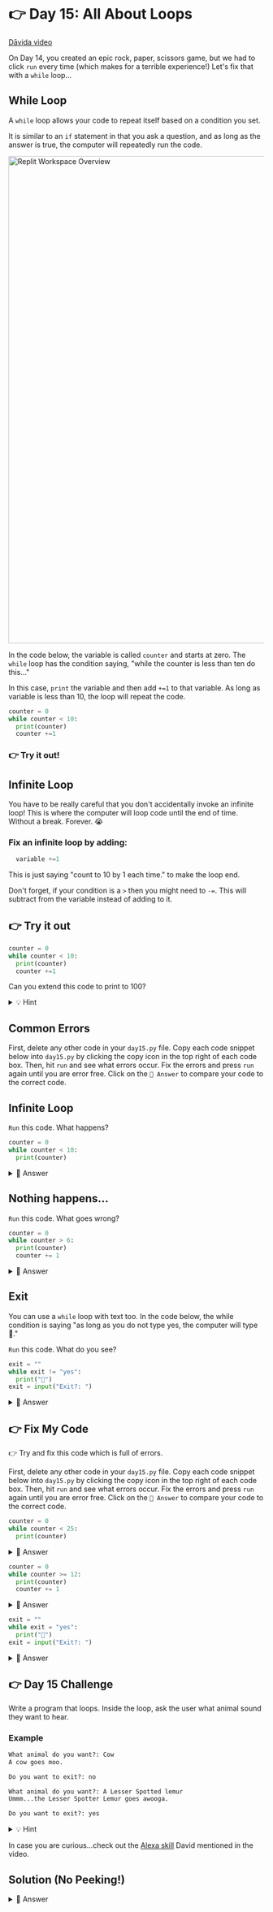 # 👉 Day 15: All About Loops

<a href="https://www.youtube.com/watch?v=AwCI7IG-i38" target="_blank">Dāvida video</a>

On Day 14, you created an epic rock, paper, scissors game, but we had to click `run` every time (which makes for a terrible experience!) Let's fix that with a `while` loop...

## While Loop

A `while` loop allows your code to repeat itself based on a condition you set.

It is similar to an `if` statement in that you ask a question, and as long as the answer is true, the computer will repeatedly run the code.

<img id="image" src="assets/day15.png" alt="Replit Workspace Overview" width="960">

In the code below, the variable is called `counter` and starts at zero. The `while` loop has the condition saying, "while the counter is less than ten do this..."

In this case, `print` the variable and then add `+=1` to that variable. As long as variable is less than 10, the loop will repeat the code.

```python
counter = 0
while counter < 10:
  print(counter)
  counter +=1
```

### 👉 Try it out!

## Infinite Loop

You have to be really careful that you don't accidentally invoke an infinite loop! This is where the computer will loop code until the end of time. Without a break. Forever. 😭

### Fix an infinite loop by adding:

```python
  variable +=1
```

This is just saying "count to 10 by 1 each time." to make the loop end.

Don't forget, if your condition is a `>` then you might need to `-=`. This will subtract from the variable instead of adding to it.

## 👉 Try it out

```python
counter = 0
while counter < 10:
  print(counter)
  counter +=1
```

Can you extend this code to print to 100?

<details>
<summary>💡 Hint</summary>

Think about your `while` condition.

</details>

## Common Errors

First, delete any other code in your `day15.py` file. Copy each code snippet below into `day15.py` by clicking the copy icon in the top right of each code box. Then, hit `run` and see what errors occur. Fix the errors and press `run` again until you are error free. Click on the `👀 Answer` to compare your code to the correct code.

## Infinite Loop

`Run` this code. What happens?

```python
counter = 0
while counter < 10:
  print(counter)
```

<details>
<summary>👀 Answer</summary>

You see a series of infinite 0s printing over and over. Why? You have created an infinite loop because the counter will always be less than 10 in this case. Manually stop the program and specify `counter +=1`.

```python
counter = 0
while counter < 10:
  print(counter)
  counter += 1
```

</details>

## Nothing happens...

`Run` this code. What goes wrong?

```python
counter = 0
while counter > 6:
  print(counter)
  counter += 1
```

<details>
<summary>👀 Answer</summary>

The issue is the condition. It is the wrong way around. The inequality is saying when the counter is greater than 6 to add one. However, the counter is 0. Therefore, it is not greater than six to start.

Fix this by sorting out the inequality to `<`.

</details>

## Exit

You can use a `while` loop with text too. In the code below, the while condition is saying "as long as you do not type yes, the computer will type 🥳."

`Run` this code. What do you see?

```python
exit = ""
while exit != "yes":
  print("🥳")
exit = input("Exit?: ")
```

<details>
<summary>👀 Answer</summary>

Wait! No matter what you type, you get 🥳. Check your indentation. Change the variable that controls the condition within the loop itself.

```python
exit = ""
while exit != "yes":
  print("🥳")
  exit = input("Exit?: ")
```

</details>

## 👉 Fix My Code

👉 Try and fix this code which is full of errors.

First, delete any other code in your `day15.py` file. Copy each code snippet below into `day15.py` by clicking the copy icon in the top right of each code box. Then, hit `run` and see what errors occur. Fix the errors and press `run` again until you are error free. Click on the `👀 Answer` to compare your code to the correct code.

```python
counter = 0
while counter < 25:
  print(counter)
```

<details>
<summary>👀 Answer</summary>

```python
counter = 0
while counter < 25:
  print(counter)
  counter +=1
```

</details>

```python
counter = 0
while counter >= 12:
  print(counter)
  counter += 1
```

<details>
<summary>👀 Answer</summary>

```python
counter = 0
while counter <= 12:
  print(counter)
  counter += 1
```

</details>

```python
exit = ""
while exit = "yes":
  print("🥳")
exit = input("Exit?: ")
```

<details>
<summary>👀 Answer</summary>

```python
exit = ""
while exit != "yes":
  print("🥳")
  exit = input("Exit?: ")
```

</details>

## 👉 Day 15 Challenge

Write a program that loops. Inside the loop, ask the user what animal sound they want to hear.

### Example

```python
What animal do you want?: Cow
A cow goes moo.

Do you want to exit?: no

What animal do you want?: A Lesser Spotted lemur
Ummm...the Lesser Spotter Lemur goes awooga.

Do you want to exit?: yes
```

<details>
<summary>💡 Hint</summary>

- You will need to start with a while loop.
- Add nested if statements inside the while loop.
- End with exit for the user to get out of the loop.

</details>

In case you are curious...check out the <a href="https://www.amazon.com/Rain-Labs-Animal-Sounds/dp/B01AHGU3M6" target="_blank">Alexa skill</a> David mentioned in the video.

## Solution (No Peeking!)

<details>
<summary>👀 Answer</summary>

```python

exit = "no"


while exit == "no":
  animal_sound = input("What animal sound do you want to hear?")

  if animal_sound == "cow" or animal_sound == "Cow":
    print("🐮 Moo")
  elif animal_sound == "pig" or animal_sound == "Pig":
    print ("🐷 Oink")
  elif animal_sound == "sheep" or animal_sound == "Sheep":
    print ("🐑 Baaa")
  elif animal_sound == "duck" or animal_sound == "Duck":
    print("🦆 Quack")
  elif animal_sound == "dog" or animal_sound == "Dog":
    print("🐶 Woof")
  elif animal_sound == "cat" or animal_sound == "Cat":
    print("🐱 Meow")
  else:
    print("I don't know that animal sound. Try again.")


  exit = input("Do you want to exit?: ")
```

</details>
